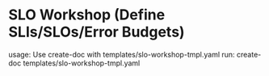 # SLO Workshop (Define SLIs/SLOs/Error Budgets)

usage: Use create-doc with templates/slo-workshop-tmpl.yaml
run: create-doc templates/slo-workshop-tmpl.yaml
